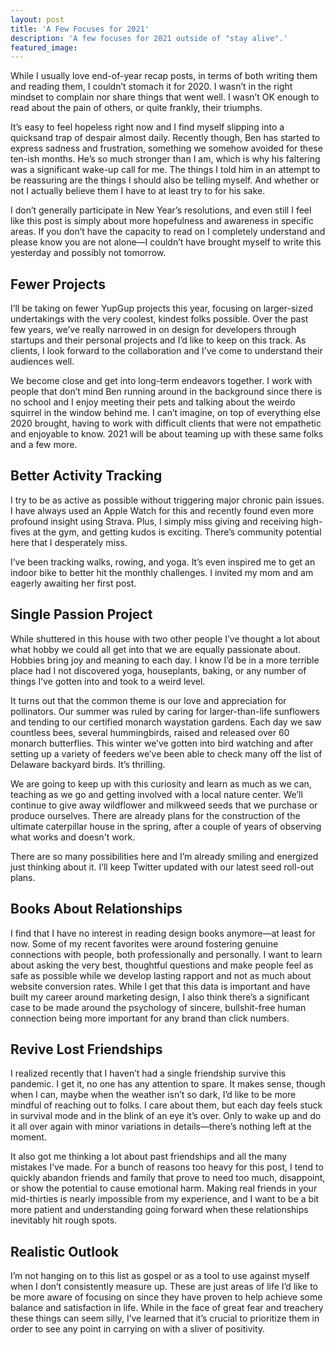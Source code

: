 ```yaml
---
layout: post
title: 'A Few Focuses for 2021'
description: 'A few focuses for 2021 outside of "stay alive".'
featured_image:
---
```

While I usually love end-of-year recap posts, in terms of both writing them and reading them, I couldn’t stomach it for 2020. I wasn’t in the right mindset to complain nor share things that went well. I wasn’t OK enough to read about the pain of others, or quite frankly, their triumphs.

It’s easy to feel hopeless right now and I find myself slipping into a quicksand trap of despair almost daily. Recently though, Ben has started to express sadness and frustration, something we somehow avoided for these ten-ish months. He’s so much stronger than I am, which is why his faltering was a significant wake-up call for me. The things I told him in an attempt to be reassuring are the things I should also be telling myself. And whether or not I actually believe them I have to at least try to for his sake.

I don’t generally participate in New Year’s resolutions, and even still I feel like this post is simply about more hopefulness and awareness in specific areas. If you don’t have the capacity to read on I completely understand and please know you are not alone—I couldn’t have brought myself to write this yesterday and possibly not tomorrow.

## Fewer Projects
I’ll be taking on fewer YupGup projects this year, focusing on larger-sized undertakings with the very coolest, kindest folks possible. Over the past few years, we’ve really narrowed in on design for developers through startups and their personal projects and I’d like to keep on this track. As clients, I look forward to the collaboration and I’ve come to understand their audiences well.

We become close and get into long-term endeavors together. I work with people that don’t mind Ben running around in the background since there is no school and I enjoy meeting their pets and talking about the weirdo squirrel in the window behind me. I can’t imagine, on top of everything else 2020 brought, having to work with difficult clients that were not empathetic and enjoyable to know. 2021 will be about teaming up with these same folks and a few more.    

## Better Activity Tracking
I try to be as active as possible without triggering major chronic pain issues. I have always used an Apple Watch for this and recently found even more profound insight using Strava. Plus, I simply miss giving and receiving high-fives at the gym, and getting kudos is exciting. There’s community potential here that I desperately miss.  

I’ve been tracking walks, rowing, and yoga. It’s even inspired me to get an indoor bike to better hit the monthly challenges. I invited my mom and am eagerly awaiting her first post.   

## Single Passion Project
While shuttered in this house with two other people I’ve thought a lot about what hobby we could all get into that we are equally passionate about. Hobbies bring joy and meaning to each day. I know I’d be in a more terrible place had I not discovered yoga, houseplants, baking, or any number of things I’ve gotten into and took to a weird level.

It turns out that the common theme is our love and appreciation for pollinators. Our summer was ruled by caring for larger-than-life sunflowers and tending to our certified monarch waystation gardens. Each day we saw countless bees, several hummingbirds, raised and released over 60 monarch butterflies. This winter we’ve gotten into bird watching and after setting up a variety of feeders we’ve been able to check many off the list of Delaware backyard birds. It’s thrilling.

We are going to keep up with this curiosity and learn as much as we can, teaching as we go and getting involved with a local nature center. We’ll continue to give away wildflower and milkweed seeds that we purchase or produce ourselves. There are already plans for the construction of the ultimate caterpillar house in the spring, after a couple of years of observing what works and doesn't work.

There are so many possibilities here and I’m already smiling and energized just thinking about it. I’ll keep Twitter updated with our latest seed roll-out plans.  

## Books About Relationships
I find that I have no interest in reading design books anymore—at least for now. Some of my recent favorites were around fostering genuine connections with people, both professionally and personally. I want to learn about asking the very best, thoughtful questions and make people feel as safe as possible while we develop lasting rapport and not as much about website conversion rates. While I get that this data is important and have built my career around marketing design, I also think there’s a significant case to be made around the psychology of sincere, bullshit-free human connection being more important for any brand than click numbers.

## Revive Lost Friendships
I realized recently that I haven’t had a single friendship survive this pandemic. I get it, no one has any attention to spare. It makes sense, though when I can, maybe when the weather isn’t so dark, I’d like to be more mindful of reaching out to folks. I care about them, but each day feels stuck in survival mode and in the blink of an eye it’s over. Only to wake up and do it all over again with minor variations in details—there’s nothing left at the moment.

It also got me thinking a lot about past friendships and all the many mistakes I’ve made. For a bunch of reasons too heavy for this post, I tend to quickly abandon friends and family that prove to need too much, disappoint, or show the potential to cause emotional harm. Making real friends in your mid-thirties is nearly impossible from my experience, and I want to be a bit more patient and understanding going forward when these relationships inevitably hit rough spots.     

## Realistic Outlook
I’m not hanging on to this list as gospel or as a tool to use against myself when I don’t consistently measure up. These are just areas of life I’d like to be more aware of focusing on since they have proven to help achieve some balance and satisfaction in life. While in the face of great fear and treachery these things can seem silly, I’ve learned that it’s crucial to prioritize them in order to see any point in carrying on with a sliver of positivity.
